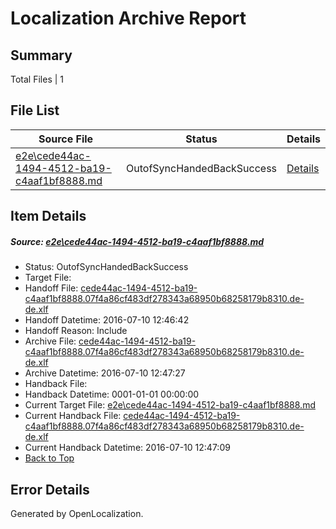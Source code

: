 # <a name='report-top'></a> Localization Archive Report

## Summary
 Total Files | 1

## File List
 Source File | Status | Details 
 ----------- | ------ | ------- 
 [e2e\cede44ac-1494-4512-ba19-c4aaf1bf8888.md](https://github.com/OpenLocalizationTestOrg/oltest/blob/b18f77d6a4b8e944f994ebf48e57cd5649ff90e0/e2e/cede44ac-1494-4512-ba19-c4aaf1bf8888.md) | OutofSyncHandedBackSuccess | [Details](#1c1e35397409d414917d75c4fd3437289e1bdc625)

## Item Details
##### <a name='1c1e35397409d414917d75c4fd3437289e1bdc625'></a> Source: [e2e\cede44ac-1494-4512-ba19-c4aaf1bf8888.md](https://github.com/OpenLocalizationTestOrg/oltest/blob/b18f77d6a4b8e944f994ebf48e57cd5649ff90e0/e2e/cede44ac-1494-4512-ba19-c4aaf1bf8888.md)
* Status: OutofSyncHandedBackSuccess
* Target File: 
* Handoff File: [cede44ac-1494-4512-ba19-c4aaf1bf8888.07f4a86cf483df278343a68950b68258179b8310.de-de.xlf](https://github.com/OpenLocalizationTestOrg/olhandoff-e2e/blob/3e29b9654122de4ca3f5c6b284acd8c61b66caf0/ol-handoff/OpenLocalizationTestOrg/oltest-dede-fly/ci/ht/cede44ac-1494-4512-ba19-c4aaf1bf8888.07f4a86cf483df278343a68950b68258179b8310.de-de.xlf)
* Handoff Datetime: 2016-07-10 12:46:42
* Handoff Reason: Include
* Archive File: [cede44ac-1494-4512-ba19-c4aaf1bf8888.07f4a86cf483df278343a68950b68258179b8310.de-de.xlf](https://github.com/OpenLocalizationTestOrg/olhandoff-e2e/blob/d439dd543f62bf4c9488718a2a9e92b0e6de2fd9/ol-archive/OpenLocalizationTestOrg/oltest-dede-fly/ci/ht/cede44ac-1494-4512-ba19-c4aaf1bf8888.07f4a86cf483df278343a68950b68258179b8310.de-de.xlf)
* Archive Datetime: 2016-07-10 12:47:27
* Handback File: 
* Handback Datetime: 0001-01-01 00:00:00
* Current Target File: [e2e\cede44ac-1494-4512-ba19-c4aaf1bf8888.md](https://github.com/OpenLocalizationTestOrg/oltest-dede-fly/blob/9fcabc76e230ae9c1ca4bd659f31853cecedd1a9/e2e/cede44ac-1494-4512-ba19-c4aaf1bf8888.md)
* Current Handback File: [cede44ac-1494-4512-ba19-c4aaf1bf8888.07f4a86cf483df278343a68950b68258179b8310.de-de.xlf](https://github.com/OpenLocalizationTestOrg/olhandback-e2e/blob/0746345199fd9eee5aab26c7dbf538e093668ecb/ol-handback/OpenLocalizationTestOrg/oltest-dede-fly/ci/ht/cede44ac-1494-4512-ba19-c4aaf1bf8888.07f4a86cf483df278343a68950b68258179b8310.de-de.xlf)
* Current Handback Datetime: 2016-07-10 12:47:09
* [Back to Top](#report-top)


## Error Details

Generated by OpenLocalization.
